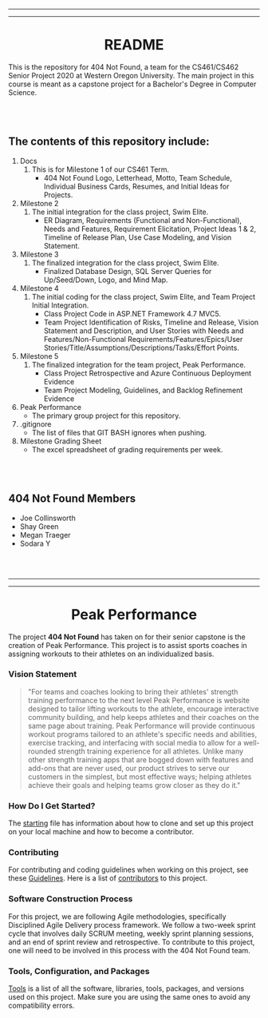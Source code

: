 <hr/>
<hr/>
<h1><div align="center">README</div></h1>


This is the repository for 404 Not Found, a team for the CS461/CS462 Senior Project 2020 at Western Oregon University. The main project in this course is meant as a capstone project for a Bachelor's Degree in Computer Science.

<br/>
<br/>

## The contents of this repository include:

1. Docs
   1. This is for Milestone 1 of our CS461 Term.
      - 404 Not Found Logo, Letterhead, Motto, Team Schedule, Individual Business Cards, Resumes, and Initial Ideas for Projects.
2. Milestone 2
   1. The initial integration for the class project, Swim Elite.
      - ER Diagram, Requirements (Functional and Non-Functional), Needs and Features, Requirement Elicitation, Project Ideas 1 & 2, Timeline of Release Plan, Use Case Modeling, and Vision Statement.
3. Milestone 3
   1. The finalized integration for the class project, Swim Elite.
      - Finalized Database Design, SQL Server Queries for Up/Seed/Down, Logo, and Mind Map.
4. Milestone 4
   1. The initial coding for the class project, Swim Elite, and Team Project Initial Integration.
      - Class Project Code in ASP.NET Framework 4.7 MVC5.
      - Team Project Identification of Risks, Timeline and Release, Vision Statement and Description, and User Stories with Needs and Features/Non-Functional Requirements/Features/Epics/User Stories/Title/Assumptions/Descriptions/Tasks/Effort Points.
5. Milestone 5
   1. The finalized integration for the team project, Peak Performance.
      - Class Project Retrospective and Azure Continuous Deployment Evidence
      - Team Project Modeling, Guidelines, and Backlog Refinement Evidence
6. Peak Performance
   - The primary group project for this repository.
7. .gitignore
   - The list of files that GIT BASH ignores when pushing.
8. Milestone Grading Sheet
   - The excel spreadsheet of grading requirements per week.

<br/>
<br/>

## 404 Not Found Members
- Joe Collinsworth
- Shay Green
- Megan Traeger
- Sodara Y

<br/>
<br/>
<hr/>
<hr/>

<h1><div align="center">Peak Performance</div></h1>

The project <b>404 Not Found</b> has taken on for their senior capstone is the creation of Peak Performance. This project is to assist sports coaches in assigning workouts to their athletes on an individualized basis.

### Vision Statement
 > "For teams and coaches looking to bring their athletes' strength training performance to the next level Peak Performance is website designed to tailor lifting workouts to the athlete, encourage interactive community building, and help keeps athletes and their coaches on the same page about training. Peak Performance will provide continuous workout programs tailored to an athlete's specific needs and abilities, exercise tracking, and interfacing with social media to allow for a well-rounded strength training experience for all athletes. Unlike many other strength training apps that are bogged down with features and add-ons that are never used, our product strives to serve our customers in the simplest, but most effective ways; helping athletes achieve their goals and helping teams grow closer as they do it."

### How Do I Get Started?
The <a href="">starting</a> file has information about how to clone and set up this project on your local machine and how to become a contributor. 

### Contributing
For contributing and coding guidelines when working on this project, see these <a href="">Guidelines</a>. Here is a list of <a href="https://github.com/jmcworth/404notfoundproj/blob/dev/docs/contributing.md">contributors</a> to this project.

### Software Construction Process
For this project, we are following Agile methodologies, specifically Disciplined Agile Delivery process framework. We follow a two-week sprint cycle that involves daily SCRUM meeting, weekly sprint planning sessions, and an end of sprint review and retrospective. To contribute to this project, one will need to be involved in this process with the 404 Not Found team. 

### Tools, Configuration, and Packages
<a href="">Tools</a> is a list of all the software, libraries, tools, packages, and versions used on this project. Make sure you are using the same ones to avoid any compatibility errors. 